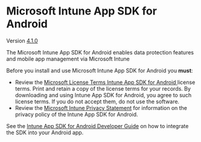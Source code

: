 # Microsoft Intune App SDK for Android 
Version [4.1.0](https://github.com/msintuneappsdk/ms-intune-app-sdk-android/releases)

The Microsoft Intune App SDK for Android enables data protection features and mobile app management via Microsoft Intune 

Before you install and use Microsoft Intune App SDK for Android you **must**:
* Review the [Microsoft License Terms Intune App SDK for Android ](https://github.com/msintuneappsdk/ms-intune-app-sdk-android/blob/master/Microsoft%20License%20Terms%20Intune%20App%20SDK%20for%20Android.pdf)license terms. Print and retain a copy of the license terms for your records. By downloading and using Intune App SDK for Android, you agree to such license terms. If you do not accept them, do not use the software.
* Review the [Microsoft Intune Privacy Statement](https://docs.microsoft.com/legal/intune/microsoft-intune-privacy-statement) for information on the privacy policy of the Intune App SDK for Android.

See the [Intune App SDK for Android Developer Guide](https://docs.microsoft.com/intune/develop/intune-app-sdk-android) on how to integrate the SDK into your Android app.


